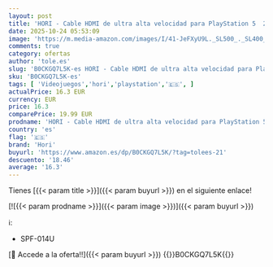 ```yaml
---
layout: post
title: 'HORI - Cable HDMI de ultra alta velocidad para PlayStation 5  2 m  - Licencia oficial'
date: 2025-10-24 05:53:09
image: 'https://m.media-amazon.com/images/I/41-JeFXyU9L._SL500_._SL400_.jpg'
comments: true
category: ofertas
author: 'tole.es'
slug: 'B0CKGQ7L5K-es HORI - Cable HDMI de ultra alta velocidad para PlayStation...'
sku: 'B0CKGQ7L5K-es'
tags: [ 'Videojuegos','hori','playstation','🇪🇸', ]
actualPrice: 16.3 EUR
currency: EUR
price: 16.3
comparePrice: 19.99 EUR
prodname: 'HORI - Cable HDMI de ultra alta velocidad para PlayStation 5  2 m  - Licencia oficial'
country: 'es'
flag: '🇪🇸'
brand: 'Hori'
buyurl: 'https://www.amazon.es/dp/B0CKGQ7L5K/?tag=tolees-21'
descuento: '18.46'
average: '16.3'
---
```


Tienes [{{< param title >}}]({{< param buyurl >}}) en el siguiente enlace!

[![{{< param prodname >}}]({{< param image >}})]({{< param buyurl >}})

ℹ️:

- SPF-014U

[🛒 Accede a la oferta!!]({{< param buyurl >}})
{{<world>}}B0CKGQ7L5K{{</world>}}
